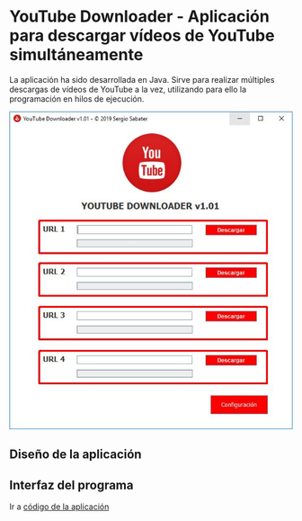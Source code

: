 # YouTube Downloader - Aplicación para descargar vídeos de YouTube simultáneamente

La aplicación ha sido desarrollada en Java. Sirve para realizar múltiples descargas de vídeos de YouTube a la vez, utilizando para ello la programación en hilos de ejecución.

<p align="center">
  <img src="https://github.com/sergiosabater/PSP/blob/master/Recursos/Imagenes/YouTubeDownloader.JPG" width="600"/>
</p>


## Diseño de la aplicación


  
  
## Interfaz del programa


Ir a [código de la aplicación](https://github.com/sergiosabater/PSP/tree/master/Actividades%20Java/YouTubeDownloader)





